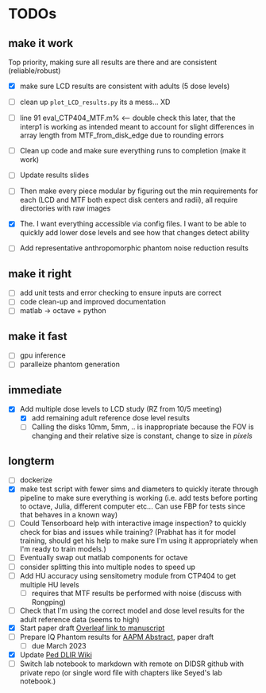 # TODOs

## make it work

Top priority, making sure all results are there and are consistent (reliable/robust)

- [X] make sure LCD results are consistent with adults (5 dose levels)
- [ ] clean up `plot_LCD_results.py` its a mess... XD
- [ ] line 91 eval_CTP404_MTF.m% <-- double check this later, that the interp1 is working as intended meant to account for slight differences in array length from MTF_from_disk_edge due to rounding errors

- [ ] Clean up code and make sure everything runs to completion (make it work)
- [ ] Update results slides
- [ ] Then make every piece modular by figuring out the min requirements for each (LCD and MTF both expect disk centers and radii), all require directories with raw images
- [X] The. I want everything accessible via config files. I want to be able to quickly add lower dose levels and see how that changes detect ability
- [ ] Add representative anthropomorphic phantom noise reduction results

## make it right

- [ ] add unit tests and error checking to ensure inputs are correct
- [ ] code clean-up and improved documentation
- [ ] matlab -> octave + python

## make it fast

- [ ] gpu inference
- [ ] paralleize phantom generation

## immediate

- [X] Add multiple dose levels to LCD study (RZ from 10/5 meeting)
  - [X] add remaining adult reference dose level results
  - [ ] Calling the disks 10mm, 5mm, .. is inappropriate because the FOV is changing and their relative size is constant, change to size in *pixels*

## longterm

- [ ] dockerize
- [X] make test script with fewer sims and diameters to quickly iterate through pipeline to make sure everything is working (i.e. add tests before porting to octave, Julia, different computer etc... Can use FBP for tests since that behaves in a known way)
- [ ] Could Tensorboard help with interactive image inspection? to quickly check for bias and issues while training? (Prabhat has it for model training, should get his help to make sure I'm using it appropriately when I'm ready to train models.)
- [ ] Eventually swap out matlab components for octave
- [ ] consider splitting this into multiple nodes to speed up
- [ ] Add HU accuracy using sensitometry module from CTP404 to get multiple HU levels
  - [ ] requires that MTF results be performed with noise (discuss with Rongping)
- [ ] Check that I'm using the correct model and dose level results for the adult reference data (seems to high)
- [X] Start paper draft [Overleaf link to manuscript](https://www.overleaf.com/6647865587zswnmrpfsckg)
- [ ] Prepare IQ Phantom results for [AAPM Abstract](https://www.aapm.org/meetings/default.asp), paper draft
  - [ ] due March 2023
- [X] Update [Ped DLIR Wiki](https://fda.sharepoint.com/sites/CDRH-OSEL-DIDSR/DIDSR%20Wiki/Medical%20Imaging%20and%20Diagnostics/Pediatric%20DLIR/Home_PedDLIR.aspx)
- [ ] Switch lab notebook to markdown with remote on DIDSR github with private repo (or single word file with chapters like Seyed's lab notebook.)
